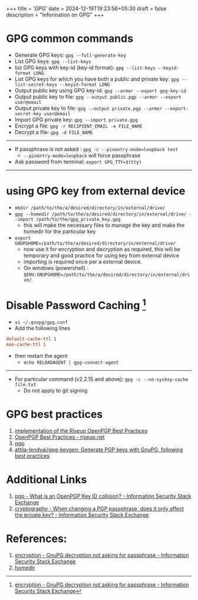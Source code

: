 +++
title = 'GPG'
date = 2024-12-19T19:23:56+05:30
draft = false
description = "Information on GPG"
+++

# GPG common commands

- Generate GPG keys: `gpg --full-generate-key`
- List GPG keys: `gpg --list-keys`
- list GPG keys with key-id (key-id format): `gpg --list-keys --keyid-format LONG`
- List GPG keys for which you have both a public and private key: `gpg --list-secret-keys --keyid-format LONG`
- Output public key using GPG key-id: `gpg --armor --export gpg-key-id`
- Output public key to file: `gpg --output public.pgp --armor --export user@email`
- Output private key to file: `gpg --output private.pgp --armor --export-secret-key user@email`
- Import GPG private key: `gpg --import private.gpg`
- Encrypt a file: `gpg -r RECIPIENT_EMAIL -e FILE_NAME`
- Decrypt a file: `gpg -d FILE_NAME`


----
- If passphrase is not asked : `gpg -c --pinentry-mode=loopback test`
   - `--pinentry-mode=loopback` will force passphrase
- Ask password from terminal: `export GPG_TTY=$(tty)`

----
# using GPG key from external device
- `mkdir /path/to/the/a/desired/directory/in/external/drive/`
- `gpg --homedir /path/to/the/a/desired/directory/in/external/drive/ --import /path/to/the/gpg_private_key.gpg`
  - this will make the necessary files to manage the key and make the homedir for the particular key
- `export GNUPGHOME=/path/to/the/a/desired/directory/in/external/drive/`
  - now use it for encryption and decryption as required, this will be temporary and good practice for using key from external device
  - importing is required once per a external device.
  - On windows (powershell) : `$ENV:GNUPGHOME=/path/to/the/a/desired/directory/in/external/drive/`

# Disable Password Caching [^3]

- `vi ~/.gnupg/gpg.conf`
- Add the following lines

```conf
default-cache-ttl 1
max-cache-ttl 1
```

- then restart the agent
  - `echo RELOADAGENT | gpg-connect-agent`

----

- For particular command (v2.2.15 and above): `gpg -c --no-syskey-cache file.txt`
  - Do not apply to git signing

# GPG best practices

1. [implementation of the Riseup OpenPGP Best Practices](https://raw.githubusercontent.com/ioerror/duraconf/master/configs/gnupg/gpg.conf)
2. [OpenPGP Best Practices - riseup.net](https://riseup.net/en/security/message-security/openpgp/best-practices)
3. [pgp](http://curtiswallen.com/pgp/)
4. [attila-lendvai/gpg-keygen: Generate PGP keys with GnuPG, following best practices](https://github.com/attila-lendvai/gpg-keygen)

# Additional Links

1. [pgp - What is an OpenPGP Key ID collision? - Information Security Stack Exchange](https://security.stackexchange.com/questions/74009/what-is-an-openpgp-key-id-collision)
2. [cryptography - When changing a PGP passphrase, does it only affect the private key? - Information Security Stack Exchange](https://security.stackexchange.com/questions/37510/when-changing-a-pgp-passphrase-does-it-only-affect-the-private-key/37513)

# References:

1. [encryption - GnuPG decryption not asking for passphrase - Information Security Stack Exchange](https://security.stackexchange.com/a/230555/184792)
2. [homedir](https://www.gnupg.org/gph/en/manual/r1616.html)
[^3]: [encryption - GnuPG decryption not asking for passphrase - Information Security Stack Exchange](https://security.stackexchange.com/questions/103034/gnupg-decryption-not-asking-for-passphrase/103037#103037)
